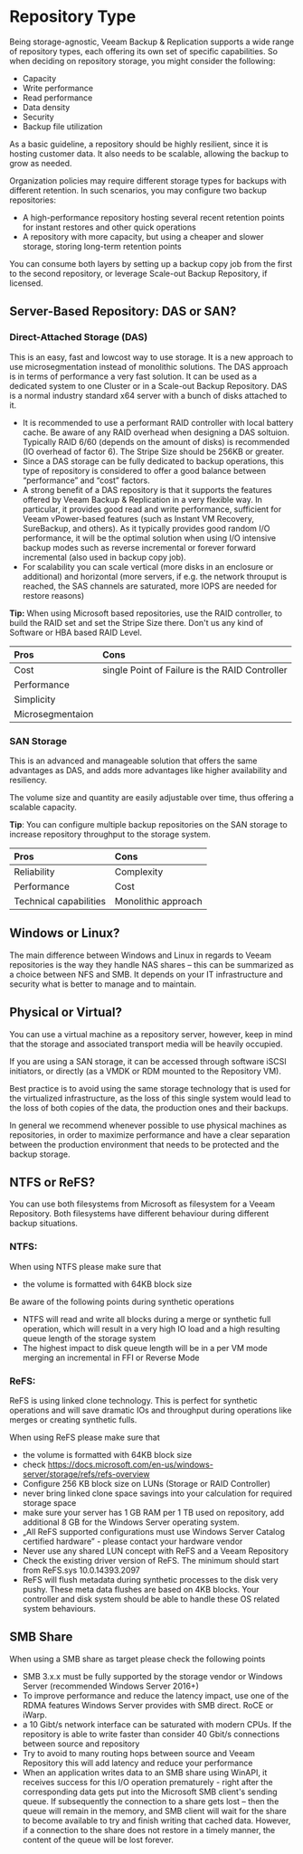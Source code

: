 <!--- This was last Changed 03-05-17 by PS --->
# Repository Type
Being storage-agnostic, Veeam Backup & Replication supports a wide range of repository types, each offering its own set of specific capabilities. So when deciding on repository storage, you might consider the following:
-   Capacity
-   Write performance
-   Read performance
-   Data density
-   Security
-   Backup file utilization

As a basic guideline, a repository should be highly resilient, since it is hosting customer data. It also needs to be scalable, allowing the backup to grow as needed.

Organization policies may require different storage types for backups with different
retention. In such scenarios, you may configure two backup repositories:
-   A high-performance repository hosting several recent retention points for instant restores and other quick operations
-   A repository with more capacity, but using a cheaper and slower storage, storing long-term retention points

You can consume both layers by setting up a backup copy job from the first to the second repository, or leverage Scale-out Backup Repository, if licensed.

## Server-Based Repository: DAS or SAN?

### Direct-Attached Storage (DAS)
This is an easy, fast and lowcost way to use storage. It is a new approach to use microsegmentation instead of monolithic solutions. The DAS approach is in terms of performance a very fast solution. It can be used as a dedicated system to one Cluster or in a Scale-out Backup Repository. DAS is a normal industry standard x64 server with a bunch of disks attached to it. 
-   It is recommended to use a performant RAID controller with local battery cache. Be aware of any RAID overhead when designing a DAS soltuion. Typically RAID 6/60 (depends on the amount of disks) is recommended (IO overhead of factor 6). The Stripe Size should be 256KB or greater.
-   Since a DAS storage can be fully dedicated to backup operations, this type of repository is considered to offer a good balance between “performance” and “cost” factors.
-   A strong benefit of a DAS repository is that it supports the features offered by Veeam Backup & Replication in a very flexible way. In particular, it provides good read and write performance, sufficient for Veeam vPower-based features (such as Instant VM Recovery, SureBackup, and others). As it typically provides good random I/O performance, it will be the optimal solution when using I/O intensive backup modes such as reverse incremental or forever forward incremental (also used in backup copy job).
-   For scalability you can scale vertical (more disks in an enclosure or additional) and horizontal (more servers, if e.g. the network throuput is reached, the SAS channels are saturated, more IOPS are needed for restore reasons) 


**Tip:** When using Microsoft based repositories, use the RAID controller, to build the RAID set and set the Stripe Size there. Don't us any kind of Software or HBA based RAID Level.

| Pros               | Cons                                          |
|:-------------------|:----------------------------------------------|
| Cost               | single Point of Failure is the RAID Controller|
| Performance        |                                               |
| Simplicity         |                                               |
| Microsegmentaion   |

### SAN Storage

This is an advanced and manageable solution that offers the same advantages as DAS, and adds more advantages like higher availability and resiliency.

The volume size and quantity are easily adjustable over time, thus offering a scalable capacity.

**Tip**: You can configure multiple backup repositories on the SAN storage to increase repository throughput to the storage system.

| Pros                   | Cons       |
|:-----------------------|:-----------|
| Reliability            | Complexity |
| Performance            | Cost       |
| Technical capabilities | Monolithic approach     |

## Windows or Linux?
The main difference between Windows and Linux in regards to Veeam repositories is the way they handle NAS shares – this can be summarized as a choice between NFS and SMB. It depends on your IT infrastructure and security what is better to manage and to maintain.

## Physical or Virtual?
You can use a virtual machine as a repository server, however, keep in mind that the storage and associated transport media will be heavily occupied.

If you are using a SAN storage, it can be accessed through software iSCSI initiators, or directly (as a VMDK or RDM mounted to the Repository VM).

Best practice is to avoid using the same storage technology that is used for the virtualized infrastructure, as the loss of this single system would lead to the loss of both copies of the data, the production ones and their backups.

In general we recommend whenever possible to use physical machines as repositories, in order to maximize performance and have a clear separation between the production environment that needs to be protected and the backup storage.

## NTFS or ReFS?
You can use both filesystems from Microsoft as filesystem for a Veeam Repository. Both filesystems have different behaviour during different backup situations.
 
### NTFS:
When using NTFS please make sure that
- the volume is formatted with 64KB block size

Be aware of the following points during synthetic operations
- NTFS will read and write all blocks during a merge or synthetic full operation, which will result in a very high IO load and a high resulting queue length of the storage system
- The highest impact to disk queue length will be in a per VM mode merging an incremental in FFI or Reverse Mode

### ReFS:
ReFS is using linked clone technology. This is perfect for synthetic operations and will save dramatic IOs and throughput during operations like merges or creating synthetic fulls.

When using ReFS please make sure that
- the volume is formatted with 64KB block size
- check https://docs.microsoft.com/en-us/windows-server/storage/refs/refs-overview
- Configure 256 KB block size on LUNs (Storage or RAID Controller)
- never bring linked clone space savings into your calculation for required storage space
- make sure your server has 1 GB RAM per 1 TB used on repository, add additional 8 GB for the Windows Server operating system.
- „All ReFS supported configurations must use Windows Server Catalog certified hardware” - please contact your hardware vendor
- Never use any shared LUN concept with ReFS and a Veeam Repository 
- Check the existing driver version of ReFS. The minimum should start from ReFS.sys 10.0.14393.2097
- ReFS will flush metadata during synthetic processes to the disk very pushy. These meta data flushes are based on 4KB blocks. Your controller and disk system should be able to handle these OS related system behaviours.


## SMB Share

When using a SMB share as target please check the following points

- SMB 3.x.x must be fully supported by the storage vendor or Windows Server (recommended Windows Server 2016+)
- To improve performance and reduce the latency impact, use one of the RDMA features Windows Server provides with SMB direct. RoCE or iWarp.
- a 10 Gibt/s network interface can be saturated with modern CPUs. If the repository is able to write faster than consider 40 Gbit/s connections between source and repository
- Try to avoid to many routing hops between source and Veeam Repository this will add latency and reduce your performance
- When an application writes data to an SMB share using WinAPI, it receives success for this I/O operation prematurely - right after the corresponding data gets put into the Microsoft SMB client's sending queue. If subsequently the connection to a share gets lost – then the queue will remain in the memory, and SMB client will wait for the share to become available to try and finish writing that cached data. However, if a connection to the share does not restore in a timely manner, the content of the queue will be lost forever.